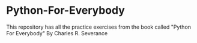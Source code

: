 # Python-For-Everybody
This repository has all the practice exercises from the book called "Python For Everybody" By Charles R. Severance
